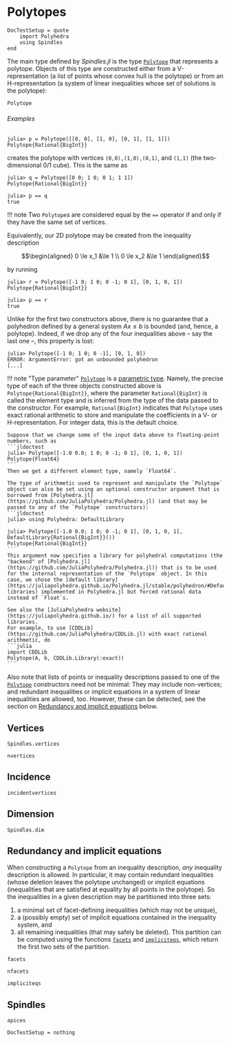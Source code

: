 # Polytopes

```@meta
DocTestSetup = quote
    import Polyhedra
    using Spindles
end
```

The main type defined by *Spindles.jl* is the type [`Polytope`](@ref) that represents a polytope.
Objects of this type are constructed either from a V-representation (a list of points whose convex hull
is the polytope) or from an H-representation (a system of linear inequalities whose set of solutions is the polytope):

```@docs
Polytope
```

###### Examples

```jldoctest polytopes
julia> p = Polytope([[0, 0], [1, 0], [0, 1], [1, 1]])
Polytope{Rational{BigInt}}
```
creates the polytope with vertices ``(0,0),(1,0),(0,1)``, and ``(1,1)`` (the two-dimensional 0/1 cube).
This is the same as
```jldoctest polytopes
julia> q = Polytope([0 0; 1 0; 0 1; 1 1])
Polytope{Rational{BigInt}}

julia> p == q
true
```

!!! note
    Two `Polytope`s are considered equal by the `==` operator if and only if they have the same set of vertices.

Equivalently, our 2D polytope may be created from the inequality description
```math
\begin{aligned}
0 \le x_1 &\le 1 \\
0 \le x_2 &\le 1
\end{aligned}
```
by running
```jldoctest polytopes
julia> r = Polytope([-1 0; 1 0; 0 -1; 0 1], [0, 1, 0, 1])
Polytope{Rational{BigInt}}

julia> p == r
true
```
Unlike for the first two constructors above, there is no guarantee that a polyhedron defined by 
a general system $Ax \le b$ is bounded (and, hence, a polytope). Indeed, 
if we drop any of the four inequalities above – say the last one –, this property is lost:
```jldoctest
julia> Polytope([-1 0; 1 0; 0 -1], [0, 1, 0])
ERROR: ArgumentError: got an unbounded polyhedron
[...]
```

!!! note "Type parameter"
    [`Polytope`](@ref) is a [parametric type](https://docs.julialang.org/en/v1/manual/types/#Parametric-Types). Namely, the precise type of each of the three objects constructed above is `Polytope{Rational{BigInt}}`, where the parameter `Rational{BigInt}` is called the element type and is inferred from the type of the data
    passed to the constructor. For example, `Rational{BigInt}` indicates that `Polytope` uses exact rational arithmetic to store and manipulate the coefficients in a V- or H-representation. For integer data, this is the default choice. 
    
    Suppose that we change some of the input data above to floating-point numbers, such as
    ```jldoctest
    julia> Polytope([-1.0 0.0; 1 0; 0 -1; 0 1], [0, 1, 0, 1])
    Polytope{Float64}
    ```
    Then we get a different element type, namely `Float64`. 
    
    The type of arithmetic used to represent and manipulate the `Polytope` object can also be set using an optional constructor argument that is borrowed from [Polyhedra.jl](https://github.com/JuliaPolyhedra/Polyhedra.jl) (and that may be passed to any of the `Polytope` constructors):
    ```jldoctest
    julia> using Polyhedra: DefaultLibrary

    julia> Polytope([-1.0 0.0; 1 0; 0 -1; 0 1], [0, 1, 0, 1], DefaultLibrary{Rational{BigInt}}())
    Polytope{Rational{BigInt}}
    ```
    This argument now specifies a library for polyhedral computations (the "backend" of [Polyhedra.jl](https://github.com/JuliaPolyhedra/Polyhedra.jl)) that is to be used for the internal representation of the `Polytope` object. In this case, we chose the [default library](https://juliapolyhedra.github.io/Polyhedra.jl/stable/polyhedron/#Default-libraries) implemented in Polyhedra.jl but forced rational data instead of `Float`s.
    
    See also the [JuliaPolyhedra website](https://juliapolyhedra.github.io/) for a list of all supported libraries.
    For example, to use [CDDLib](https://github.com/JuliaPolyhedra/CDDLib.jl) with exact rational arithmetic, do
    ```julia
    import CDDLib
    Polytope(A, b, CDDLib.Library(:exact))
    ``` 
    
Also note that lists of points or inequality descriptions passed to one of the [`Polytope`](@ref) constructors need not be minimal: They may include non-vertices; and redundant inequalities or implicit equations in a system of linear inequalities are allowed, too. However, these can be detected, see the section on [Redundancy and implicit equations](@ref) below.

## Vertices

```@docs
Spindles.vertices
```

```@docs
nvertices
```

## Incidence 

```@docs
incidentvertices
```

## Dimension

```@docs
Spindles.dim
```

## Redundancy and implicit equations

When constructing a `Polytope` from an inequality description, *any* inequality description is allowed. 
In particular, it may contain redundant inequalities (whose deletion leaves the polytope unchanged) or implicit equations (inequalities that are satisfied at equality by all points in the polytope).
So the inequalities in a given description may be
partitioned into three sets:
1. a minimal set of facet-defining inequalities (which may not be unique), 
2. a (possibly empty) set of implicit equations contained in the inequality system, and 
3. all remaining inequalities (that may safely be deleted). 
This partition can be computed using the functions [`facets`](@ref) and [`impliciteqs`](@ref),
which return the first two sets of the partition.

```@docs
facets
```

```@docs
nfacets
```

```@docs
impliciteqs
```

## Spindles

```@docs
apices
```



```@meta
DocTestSetup = nothing
```